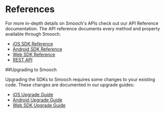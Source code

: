 # References

For more in-depth details on Smooch's APIs check out our API Reference documentation. The API reference documents every method and property available through Smooch.

* <a href="http://docs.smooch.io/api/ios" target="_blank">iOS SDK Reference</a>
* <a href="http://docs.smooch.io/api/android" target="_blank">Android SDK Reference</a>
* <a href="https://github.com/smooch/smooch-js" target="_blank">Web SDK Reference</a>
* <a href="/rest" target="_blank">REST API</a>


##Upgrading to Smooch

Upgrading the SDKs to Smooch requires some changes to your existing code. These changes are documented in our upgrade guides:

* <a href="https://github.com/smooch/smooch-ios/releases/tag/v3.0.0" target="_blank">iOS Upgrade Guide</a>
* <a href="https://github.com/smooch/smooch-android/releases/tag/2.0.0" target="_blank">Android Upgrade Guide</a>
* <a href="https://github.com/smooch/smooch-js/releases/tag/2.0.0" target="_blank">Web SDK Upgrade Guide</a>
